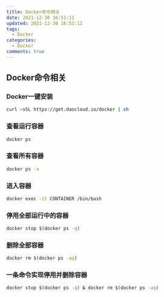 ```yaml
---
title: Docker命令相关
date: 2021-12-30 16:51:11
updated: 2021-12-30 16:51:11
tags:
  - Docker
categories:
  - Docker
comments: true
---
```




##  Docker命令相关

### Docker一键安装

``` bash
curl –sSL https://get.daocloud.io/docker | sh
```
### 查看运行容器


``` bash
docker ps
```
### 查看所有容器

``` bash
docker ps -a
```
### 进入容器

``` bash
docker exec -it CONTAINER /bin/bash
```
### 停用全部运行中的容器

``` bash
docker stop $(docker ps -q)
```
### 删除全部容器

``` bash
docker rm $(docker ps -aq)
```
### 一条命令实现停用并删除容器

``` bash
docker stop $(docker ps -q) & docker rm $(docker ps -aq)
```
